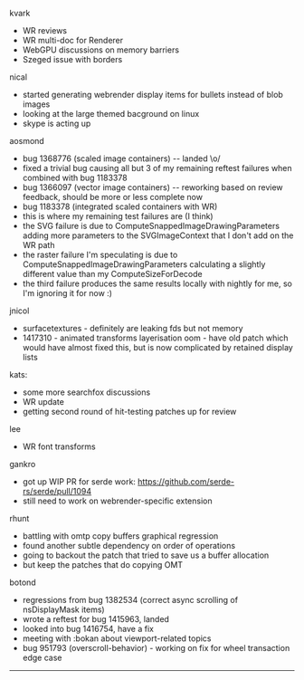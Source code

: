 kvark
* WR reviews
* WR multi-doc for Renderer
* WebGPU discussions on memory barriers
* Szeged issue with borders



nical
* started generating webrender display items for bullets instead of blob images
* looking at the large themed bacground on linux
* skype is acting up



aosmond
* bug 1368776 (scaled image containers) -- landed \o/
* fixed a trivial bug causing all but 3 of my remaining reftest failures when combined with bug 1183378
* bug 1366097 (vector image containers) -- reworking based on review feedback, should be more or less complete now
* bug 1183378 (integrated scaled containers with WR)
* this is where my remaining test failures are (I think)
* the SVG failure is due to ComputeSnappedImageDrawingParameters adding more parameters to the SVGImageContext that I don't add on the WR path
* the raster failure I'm speculating is due to ComputeSnappedImageDrawingParameters calculating a slightly different value than my ComputeSizeForDecode
* the third failure produces the same results locally with nightly for me, so I'm ignoring it for now :)



jnicol
* surfacetextures - definitely are leaking fds but not memory
* 1417310 - animated transforms layerisation oom - have old patch which would have almost fixed this, but is now complicated by retained display lists



kats:
* some more searchfox discussions
* WR update
* getting second round of hit-testing patches up for review



lee
* WR font transforms



gankro
* got up WIP PR for serde work: https://github.com/serde-rs/serde/pull/1094
* still need to work on webrender-specific extension



rhunt
* battling with omtp copy buffers graphical regression
* found another subtle dependency on order of operations
* going to backout the patch that tried to save us a buffer allocation
* but keep the patches that do copying OMT



botond
* regressions from bug 1382534 (correct async scrolling of nsDisplayMask items) 
* wrote a reftest for bug 1415963, landed
* looked into bug 1416754, have a fix 
* meeting with :bokan about viewport-related topics 
* bug 951793 (overscroll-behavior) - working on fix for wheel transaction edge case

________________


